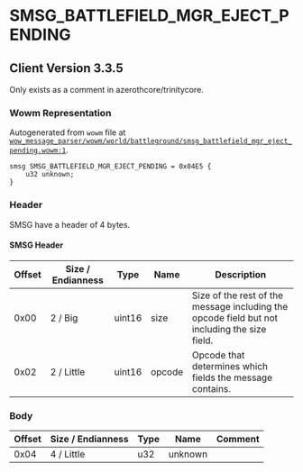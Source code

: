 # SMSG_BATTLEFIELD_MGR_EJECT_PENDING

## Client Version 3.3.5

Only exists as a comment in azerothcore/trinitycore.

### Wowm Representation

Autogenerated from `wowm` file at [`wow_message_parser/wowm/world/battleground/smsg_battlefield_mgr_eject_pending.wowm:1`](https://github.com/gtker/wow_messages/tree/main/wow_message_parser/wowm/world/battleground/smsg_battlefield_mgr_eject_pending.wowm#L1).
```rust,ignore
smsg SMSG_BATTLEFIELD_MGR_EJECT_PENDING = 0x04E5 {
    u32 unknown;
}
```
### Header

SMSG have a header of 4 bytes.

#### SMSG Header

| Offset | Size / Endianness | Type   | Name   | Description |
| ------ | ----------------- | ------ | ------ | ----------- |
| 0x00   | 2 / Big           | uint16 | size   | Size of the rest of the message including the opcode field but not including the size field.|
| 0x02   | 2 / Little        | uint16 | opcode | Opcode that determines which fields the message contains.|

### Body

| Offset | Size / Endianness | Type | Name | Comment |
| ------ | ----------------- | ---- | ---- | ------- |
| 0x04 | 4 / Little | u32 | unknown |  |

